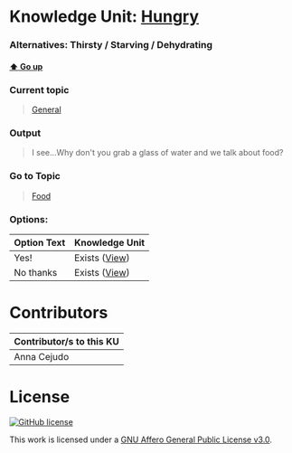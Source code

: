 # Knowledge Unit: [Hungry](../../knowledge_units/general/hungry.md)
### Alternatives:   Thirsty   /  Starving   /  Dehydrating 
#### [:arrow_up: Go up](../../topics/general.md)
### Current topic
> [General](../../topics/general.md)
### Output
> I see...Why don&#039;t you grab a glass of water and we talk about food?
### Go to Topic
> [Food](../../topics/food.md)

### Options: 

| Option Text | Knowledge Unit |
| - | - |  
| Yes!  |  Exists ([View](../../knowledge_units/food/yes.md))  |  
| No thanks  |  Exists ([View](../../knowledge_units/food/no-thanks.md))  | 

# Contributors

| Contributor/s to this KU |
| - | 
| Anna Cejudo |

# License
[![GitHub license](https://img.shields.io/github/license/inbrainz/cerebro)](https://github.com/inbrainz/cerebro/blob/master/LICENSE)

This work is licensed under a [GNU Affero General Public License v3.0](https://www.gnu.org/licenses/agpl-3.0.txt).